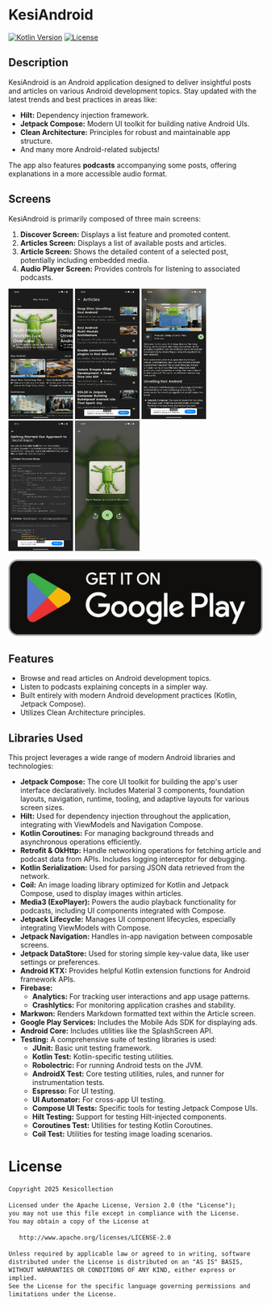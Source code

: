# KesiAndroid

[![Kotlin Version](https://img.shields.io/badge/Kotlin-2.1.20-blue.svg)](https://kotlinlang.org)
[![License](https://img.shields.io/badge/License-Apache%202.0-blue.svg)](https://opensource.org/licenses/Apache-2.0)

## Description

KesiAndroid is an Android application designed to deliver insightful posts and articles on various Android development topics. Stay updated with the latest trends and best practices in areas like:

* **Hilt:** Dependency injection framework.
* **Jetpack Compose:** Modern UI toolkit for building native Android UIs.
* **Clean Architecture:** Principles for robust and maintainable app structure.
* And many more Android-related subjects!

The app also features **podcasts** accompanying some posts, offering explanations in a more accessible audio format.

## Screens

KesiAndroid is primarily composed of three main screens:

1.  **Discover Screen:** Displays a list feature and promoted content.
2.  **Articles Screen:** Displays a list of available posts and articles.
3.  **Article Screen:** Shows the detailed content of a selected post, potentially including embedded media.
4.  **Audio Player Screen:** Provides controls for listening to associated podcasts.

<p>
  <img src="screenshots/Screenshot_20250530_120342.png" alt="Discover" width="128" height="258">
  <img src="screenshots/Screenshot_20250530_120700.png" alt="Articles" width="128" height="258">
  <img src="screenshots/Screenshot_20250530_120627.png" alt="Article" width="128" height="258">
  <img src="screenshots/Screenshot_20250530_121441.png" alt="Article Code" width="128" height="258">
  <img src="screenshots/Screenshot_20250530_120723.png" alt="Audio Player" width="128" height="258">
</p>

<a href="https://play.google.com/store/apps/details?id=com.kesicollection.kesiandroid">
  <img src="img/Google_Play_Store_badge_EN.svg.webp" alt="Google Play Store badge" width="512" height="151.8">
</a>

## Features

* Browse and read articles on Android development topics.
* Listen to podcasts explaining concepts in a simpler way.
* Built entirely with modern Android development practices (Kotlin, Jetpack Compose).
* Utilizes Clean Architecture principles.

## Libraries Used

This project leverages a wide range of modern Android libraries and technologies:

* **Jetpack Compose:** The core UI toolkit for building the app's user interface declaratively. Includes Material 3 components, foundation layouts, navigation, runtime, tooling, and adaptive layouts for various screen sizes.
* **Hilt:** Used for dependency injection throughout the application, integrating with ViewModels and Navigation Compose.
* **Kotlin Coroutines:** For managing background threads and asynchronous operations efficiently.
* **Retrofit & OkHttp:** Handle networking operations for fetching article and podcast data from APIs. Includes logging interceptor for debugging.
* **Kotlin Serialization:** Used for parsing JSON data retrieved from the network.
* **Coil:** An image loading library optimized for Kotlin and Jetpack Compose, used to display images within articles.
* **Media3 (ExoPlayer):** Powers the audio playback functionality for podcasts, including UI components integrated with Compose.
* **Jetpack Lifecycle:** Manages UI component lifecycles, especially integrating ViewModels with Compose.
* **Jetpack Navigation:** Handles in-app navigation between composable screens.
* **Jetpack DataStore:** Used for storing simple key-value data, like user settings or preferences.
* **Android KTX:** Provides helpful Kotlin extension functions for Android framework APIs.
* **Firebase:**
    * **Analytics:** For tracking user interactions and app usage patterns.
    * **Crashlytics:** For monitoring application crashes and stability.
* **Markwon:** Renders Markdown formatted text within the Article screen.
* **Google Play Services:** Includes the Mobile Ads SDK for displaying ads.
* **Android Core:** Includes utilities like the SplashScreen API.
* **Testing:** A comprehensive suite of testing libraries is used:
    * **JUnit:** Basic unit testing framework.
    * **Kotlin Test:** Kotlin-specific testing utilities.
    * **Robolectric:** For running Android tests on the JVM.
    * **AndroidX Test:** Core testing utilities, rules, and runner for instrumentation tests.
    * **Espresso:** For UI testing.
    * **UI Automator:** For cross-app UI testing.
    * **Compose UI Tests:** Specific tools for testing Jetpack Compose UIs.
    * **Hilt Testing:** Support for testing Hilt-injected components.
    * **Coroutines Test:** Utilities for testing Kotlin Coroutines.
    * **Coil Test:** Utilities for testing image loading scenarios.


License
=======

    Copyright 2025 Kesicollection

    Licensed under the Apache License, Version 2.0 (the "License");
    you may not use this file except in compliance with the License.
    You may obtain a copy of the License at

       http://www.apache.org/licenses/LICENSE-2.0

    Unless required by applicable law or agreed to in writing, software
    distributed under the License is distributed on an "AS IS" BASIS,
    WITHOUT WARRANTIES OR CONDITIONS OF ANY KIND, either express or implied.
    See the License for the specific language governing permissions and
    limitations under the License.
